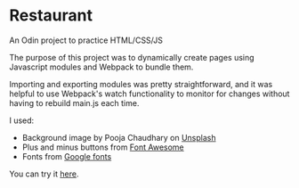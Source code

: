 # Restaurant

An Odin project to practice HTML/CSS/JS

The purpose of this project was to dynamically create pages using Javascript modules and Webpack to bundle them.

Importing and exporting modules was pretty straightforward, and it was helpful to use Webpack's watch functionality to monitor for changes without having to rebuild main.js each time. 

I used: 

* Background image by Pooja Chaudhary on [Unsplash](http://www.unsplash.com)
* Plus and minus buttons from [Font Awesome](http://www.fontawesome.com)
* Fonts from [Google fonts](https://fonts.google.com/)

You can try it [here](https://alicee88.github.io/odin-restaurant/).
